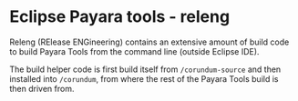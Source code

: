 # Eclipse Payara tools - releng

Releng (RElease ENGineering) contains an extensive amount of build code to build Payara Tools from the command line
(outside Eclipse IDE).

The build helper code is first build itself from `/corundum-source` and then installed into `/corundum`, from where the rest
of the Payara Tools build is then driven from.


